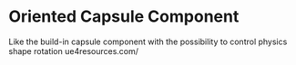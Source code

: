 # Oriented Capsule Component

Like the build-in capsule component with the possibility to control physics shape rotation
ue4resources.com/
